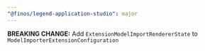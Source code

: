 ```yaml
---
"@finos/legend-application-studio": major
---
```


**BREAKING CHANGE:** Add `ExtensionModelImportRendererState` to `ModelImporterExtensionConfiguration`